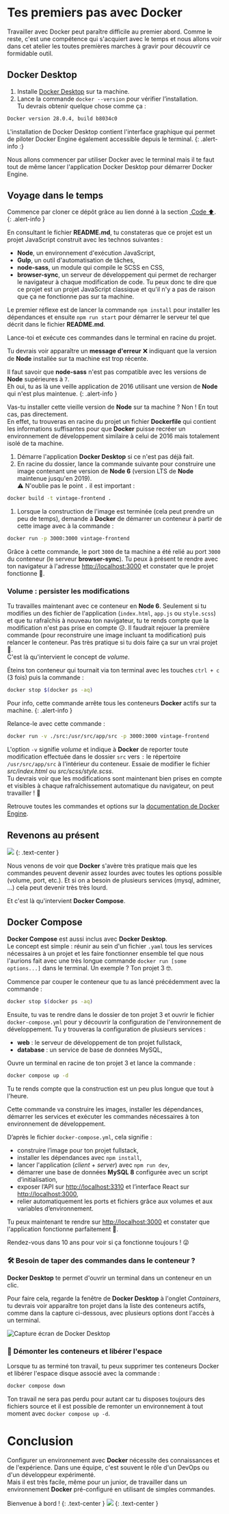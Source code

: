 # Tes premiers pas avec Docker

Travailler avec Docker peut paraître difficile au premier abord. Comme le reste, c'est une compétence qui s'acquiert avec le temps et nous allons voir dans cet atelier les toutes premières marches à gravir pour découvrir ce formidable outil.

## Docker Desktop
1. Installe [Docker Desktop](https://www.docker.com/products/docker-desktop/) sur ta machine.
2. Lance la commande `docker --version` pour vérifier l’installation.  
Tu devrais obtenir quelque chose comme ça :
```bash
Docker version 28.0.4, build b8034c0
```

L'installation de Docker Desktop contient l'interface graphique qui permet de piloter Docker Engine également accessible depuis le terminal.
{: .alert-info :}

Nous allons commencer par utiliser Docker avec le terminal mais il te faut tout de même lancer l'application Docker Desktop pour démarrer Docker Engine.

## Voyage dans le temps
Commence par cloner ce dépôt grâce au lien donné à&nbsp;la&nbsp;section&nbsp;<a href="#input-clone"><i class="bi bi-code-slash"></i>&nbsp;Code ⬆</a>.  
{: .alert-info }

En consultant le fichier **README.md**, tu constateras que ce projet est un projet JavaScript construit avec les technos suivantes :
- **Node**, un environnement d'exécution JavaScript,
- **Gulp**, un outil d'automatisation de tâches,
- **node-sass**, un module qui compile le SCSS en CSS,
- **browser-sync**, un serveur de développement qui permet de recharger le navigateur à chaque modification de code.
Tu peux donc te dire que ce projet est un projet JavaScript classique et qu'il n'y a pas de raison que ça ne fonctionne pas sur ta machine.

Le premier réflexe est de lancer la commande `npm install` pour installer les dépendances et ensuite `npm run start` pour démarrer le serveur tel que décrit dans le fichier **README.md**.  

Lance-toi et exécute ces commandes dans le terminal en racine du projet.  

Tu devrais voir apparaître un **message d'erreur** ❌ indiquant que la version de **Node** installée sur ta machine est trop récente.

Il faut savoir que **node-sass** n'est pas compatible avec les versions de **Node** supérieures à `7`.  
Eh oui, tu as là une veille application de 2016 utilisant une version de **Node** qui n'est plus maintenue.
{: .alert-info }


Vas-tu installer cette vieille version de **Node** sur ta machine ? Non ! En tout cas, pas directement.  
En effet, tu trouveras en racine du projet un fichier **Dockerfile** qui contient les informations suffisantes pour que **Docker** puisse recréer un environnement de développement similaire à celui de 2016 mais totalement isolé de ta machine.

1. Démarre l'application **Docker Desktop** si ce n'est pas déjà fait. 
2. En racine du dossier, lance la commande suivante pour construire une image contenant une version de **Node 6** (version LTS de **Node** maintenue jusqu'en 2019).  
  ⚠️ N'oublie pas le point `.` il est important :
```bash
docker build -t vintage-frontend .
```
1. Lorsque la construction de l'image est terminée (cela peut prendre un peu de temps), demande à **Docker** de démarrer un conteneur à partir de cette image avec à la commande :
```bash
docker run -p 3000:3000 vintage-frontend
```
Grâce à cette commande, le port `3000` de ta machine a été relié au port `3000` du conteneur (le serveur **browser-sync**). Tu peux à présent te rendre avec ton navigateur à l'adresse [http://localhost:3000](http://localhost:3000) et constater que le projet fonctionne 🎉.

### Volume : persister les modifications
Tu travailles maintenant avec ce conteneur en **Node 6**. Seulement si tu modifies un des fichier de l'application (`index.html`, `app.js` ou `style.scss`) et que tu rafraîchis à nouveau ton navigateur, tu te rends compte que la modification n'est pas prise en compte 😥.
Il faudrait rejouer la première commande (pour reconstruire une image incluant ta modification) puis relancer le conteneur. Pas très pratique si tu dois faire ça sur un vrai projet 🥵.  
C'est là qu'intervient le concept de _volume_.

Éteins ton conteneur qui tournait via ton terminal avec les touches `ctrl + c` (3 fois) puis la commande :
```bash
docker stop $(docker ps -aq)
```
Pour info, cette commande arrête tous les conteneurs **Docker** actifs sur ta machine.
{: .alert-info }

Relance-le avec cette commande :
```bash
docker run -v ./src:/usr/src/app/src -p 3000:3000 vintage-frontend
```
L'option `-v` signifie _volume_ et indique à **Docker** de reporter toute modification effectuée dans le dossier `src` vers `:` le répertoire `/usr/src/app/src` à l'intérieur du conteneur.
Essaie de modifier le fichier _src/index.html_ ou _src/scss/style.scss_.  
Tu devrais voir que les modifications sont maintenant bien prises en compte et visibles à chaque rafraîchissement automatique du navigateur, on peut travailler ! 🥳

Retrouve toutes les commandes et options sur la [documentation de Docker Engine](https://docs.docker.com/engine/).

## Revenons au présent
![](./Delorean-retour-vers-le-futur.jpg)
{: .text-center }

Nous venons de voir que **Docker** s'avère très pratique mais que les commandes peuvent devenir assez lourdes avec toutes les options possible (volume, port, etc.). Et si on a besoin de plusieurs services (mysql, adminer, …) cela peut devenir très très lourd.

Et c'est là qu'intervient **Docker Compose**.

## Docker Compose
**Docker Compose** est aussi inclus avec **Docker Desktop**.  
Le concept est simple : réunir au sein d'un fichier `.yaml` tous les services nécessaires à un projet et les faire fonctionner ensemble tel que nous l'aurions fait avec une très longue commande `docker run [some options...]` dans le terminal.
Un exemple ? Ton projet 3 🤓.

Commence par couper le conteneur que tu as lancé précédemment avec la commande :
```bash
docker stop $(docker ps -aq)
```

Ensuite, tu vas te rendre dans le dossier de ton projet 3 et ouvrir le fichier `docker-compose.yml` pour y découvrir la configuration de l'environnement de développement.
Tu y trouveras la configuration de plusieurs services :
- **web** : le serveur de développement de ton projet fullstack,
- **database** : un service de base de données MySQL,


Ouvre un terminal en racine de ton projet 3 et lance la commande :
```bash
docker compose up -d
```
Tu te rends compte que la construction est un peu plus longue que tout à l'heure.

Cette commande va construire les images, installer les dépendances, démarrer les services et exécuter les commandes nécessaires à ton environnement de développement.

D’après le fichier `docker-compose.yml`, cela signifie :

- construire l’image pour ton projet fullstack,
- installer les dépendances avec `npm install`,
- lancer l'application (_client_ + _server_) avec `npm run dev`,
- démarrer une base de données **MySQL 8** configurée avec un script d’initialisation,
- exposer l’API sur [http://localhost:3310](http://localhost:3310) et l’interface React sur [http://localhost:3000](http://localhost:3000),
- relier automatiquement les ports et fichiers grâce aux volumes et aux variables d’environnement.

Tu peux maintenant te rendre sur [http://localhost:3000](http://localhost:3000) et constater que l'application fonctionne parfaitement 🎉.

Rendez-vous dans 10 ans pour voir si ça fonctionne toujours ! 😜

### 🛠 Besoin de taper des commandes dans le conteneur ?
**Docker Desktop** te permet d'ouvrir un terminal dans un conteneur en un clic.

Pour faire cela, regarde la fenêtre de **Docker Desktop** à l'onglet _Containers_, tu devrais voir apparaître ton projet dans la liste des conteneurs actifs, comme dans la capture ci-dessous, avec plusieurs options dont l'accès à un terminal.

![Capture écran de Docker Desktop](docker-desktop.png)


### 🧹 Démonter les conteneurs et libérer l'espace
Lorsque tu as terminé ton travail, tu peux supprimer tes conteneurs Docker et libérer l'espace disque associé avec la commande :
```bash
docker compose down
```
Ton travail ne sera pas perdu pour autant car tu disposes toujours des fichiers source et il est possible de remonter un environnement à tout moment avec `docker compose up -d`.

# Conclusion
Configurer un environnement avec **Docker** nécessite des connaissances et de l'expérience. Dans une équipe, c'est souvent le rôle d'un DevOps ou d'un développeur expérimenté.  
Mais il est très facile, même pour un junior, de travailler dans un environnement **Docker** pré-configuré en utilisant de simples commandes.


Bienvenue à bord !
{: .text-center }
![](docker.gif)
{: .text-center }